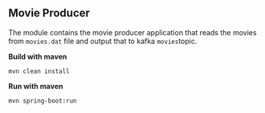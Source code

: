 ## Movie Producer
The module contains the movie producer application that reads the movies from ```movies.dat``` file and output that to kafka ```movies```topic.

**Build with maven**

    mvn clean install

**Run with maven**

    mvn spring-boot:run
